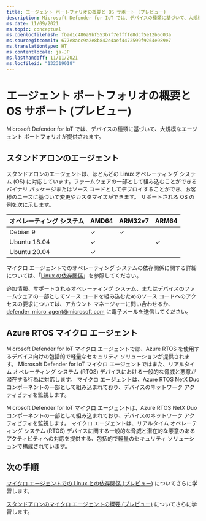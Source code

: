 ```yaml
---
title: エージェント ポートフォリオの概要と OS サポート (プレビュー)
description: Microsoft Defender for IoT では、デバイスの種類に基づいて、大規模なエージェント ポートフォリオが提供されます。
ms.date: 11/09/2021
ms.topic: conceptual
ms.openlocfilehash: fbad1c486a9bf553b7f7effffe8dcf5e12b5d03a
ms.sourcegitcommit: 677e8acc9a2e8b842e4aef4472599f9264e989e7
ms.translationtype: HT
ms.contentlocale: ja-JP
ms.lasthandoff: 11/11/2021
ms.locfileid: "132319018"
---
```

# <a name="agent-portfolio-overview-and-os-support-preview"></a>エージェント ポートフォリオの概要と OS サポート (プレビュー)

Microsoft Defender for IoT では、デバイスの種類に基づいて、大規模なエージェント ポートフォリオが提供されます。

## <a name="standalone-agent"></a>スタンドアロンのエージェント

スタンドアロンのエージェントは、ほとんどの Linux オペレーティング システム (OS) に対応しています。ファームウェアの一部として組み込むことができるバイナリ パッケージまたはソース コードとしてデプロイすることができ、お客様のニーズに基づいて変更やカスタマイズができます。 サポートされる OS の例を次に示します。

| オペレーティング システム | AMD64 | ARM32v7 | ARM64 |
|--|--|--|--|
| Debian 9 | ✓ | ✓ | |
| Ubuntu 18.04 | ✓ |  | ✓ |
| Ubuntu 20.04 | ✓ |  | |

マイクロ エージェントでのオペレーティング システムの依存関係に関する詳細については、「[Linux の依存関係](concept-micro-agent-linux-dependencies.md#linux-dependencies)」を参照してください。

追加情報、サポートされるオペレーティング システム、またはデバイスのファームウェアの一部としてソース コードを組み込むためのソース コードへのアクセスの要求については、アカウント マネージャーに問い合わせるか、<defender_micro_agent@microsoft.com> に電子メールを送信してください。

## <a name="azure-rtos-micro-agent"></a>Azure RTOS マイクロ エージェント

Microsoft Defender for IoT マイクロ エージェントでは、Azure RTOS を使用するデバイス向けの包括的で軽量なセキュリティ ソリューションが提供されます。 Microsoft Defender for IoT マイクロ エージェントではまた、リアルタイム オペレーティング システム (RTOS) デバイスにおける一般的な脅威と悪意が潜在する行為に対応します。 マイクロ エージェントは、Azure RTOS NetX Duo コンポーネントの一部として組み込まれており、デバイスのネットワーク アクティビティを監視します。

Microsoft Defender for IoT マイクロ エージェントは、Azure RTOS NetX Duo コンポーネントの一部として組み込まれており、デバイスのネットワーク アクティビティを監視します。 マイクロ エージェントは、リアルタイム オペレーティング システム (RTOS) デバイスに関する一般的な脅威と潜在的な悪意のあるアクティビティへの対応を提供する、包括的で軽量のセキュリティ ソリューションで構成されています。

## <a name="next-steps"></a>次の手順

[マイクロ エージェントでの Linux との依存関係 (プレビュー)](concept-micro-agent-linux-dependencies.md) についてさらに学習します。

[スタンドアロンのマイクロ エージェントの概要 (プレビュー)](concept-standalone-micro-agent-overview.md) についてさらに学習します。
